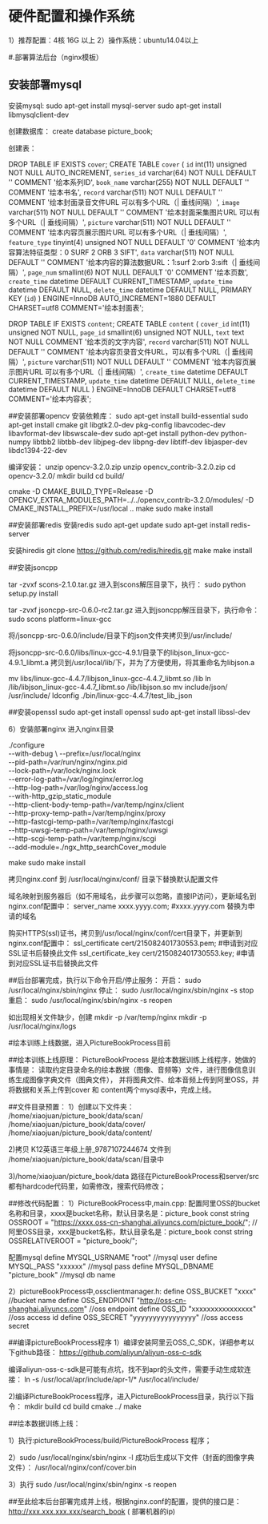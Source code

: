 # 硬件配置和操作系统
1）推荐配置：4核 16G 以上
2）操作系统：ubuntu14.04以上

#.部署算法后台（nginx模板）
## 安装部署mysql
安装mysql:
sudo apt-get install mysql-server
sudo apt-get install libmysqlclient-dev

创建数据库：
create database picture_book;

创建表：

DROP TABLE IF EXISTS `cover`;
CREATE TABLE `cover` (
  `id` int(11) unsigned NOT NULL AUTO_INCREMENT,
  `series_id` varchar(64) NOT NULL DEFAULT '' COMMENT '绘本系列ID',
  `book_name` varchar(255) NOT NULL DEFAULT '' COMMENT '绘本书名',
  `record` varchar(511) NOT NULL DEFAULT '' COMMENT '绘本封面录音文件URL 可以有多个URL（| 垂线间隔）',
  `image` varchar(511) NOT NULL DEFAULT '' COMMENT '绘本封面采集图片URL 可以有多个URL（| 垂线间隔）',
  `picture` varchar(511) NOT NULL DEFAULT '' COMMENT '绘本内容页展示图片URL 可以有多个URL（| 垂线间隔）',
  `feature_type` tinyint(4) unsigned NOT NULL DEFAULT '0' COMMENT '绘本内容算法特征类型：0 SURF 2 ORB 3 SIFT',
  `data` varchar(511) NOT NULL DEFAULT '' COMMENT '绘本内容的算法数据URL：1:surf 2:orb 3:sift（| 垂线间隔）',
  `page_num` smallint(6) NOT NULL DEFAULT '0' COMMENT '绘本页数',
  `create_time` datetime DEFAULT CURRENT_TIMESTAMP,
  `update_time` datetime DEFAULT NULL,
  `delete_time` datetime DEFAULT NULL,
  PRIMARY KEY (`id`)
) ENGINE=InnoDB AUTO_INCREMENT=1880 DEFAULT CHARSET=utf8 COMMENT='绘本封面表';


DROP TABLE IF EXISTS `content`;
CREATE TABLE `content` (
  `cover_id` int(11) unsigned NOT NULL,
  `page_id` smallint(6) unsigned NOT NULL,
  `text` text NOT NULL COMMENT '绘本页的文字内容',
  `record` varchar(511) NOT NULL DEFAULT '' COMMENT '绘本内容页录音文件URL，可以有多个URL（| 垂线间隔）',
  `picture` varchar(511) NOT NULL DEFAULT '' COMMENT '绘本内容页展示图片URL 可以有多个URL（| 垂线间隔）',
  `create_time` datetime DEFAULT CURRENT_TIMESTAMP,
  `update_time` datetime DEFAULT NULL,
  `delete_time` datetime DEFAULT NULL
) ENGINE=InnoDB DEFAULT CHARSET=utf8 COMMENT='绘本内容表';



##安装部署opencv
安装依赖库：
sudo apt-get install build-essential
sudo apt-get install cmake git libgtk2.0-dev pkg-config libavcodec-dev libavformat-dev libswscale-dev
sudo apt-get install python-dev python-numpy libtbb2 libtbb-dev libjpeg-dev libpng-dev libtiff-dev libjasper-dev libdc1394-22-dev

编译安装：
unzip opencv-3.2.0.zip
unzip opencv_contrib-3.2.0.zip 
cd opencv-3.2.0/
mkdir build
cd build/

cmake -D CMAKE_BUILD_TYPE=Release -D OPENCV_EXTRA_MODULES_PATH=../../opencv_contrib-3.2.0/modules/ -D CMAKE_INSTALL_PREFIX=/usr/local .. 
make 
sudo make install


##安装部署redis
安装redis
sudo apt-get update
sudo apt-get install redis-server

安装hiredis
git clone  https://github.com/redis/hiredis.git
make 
make install


##安装jsoncpp

tar -zvxf scons-2.1.0.tar.gz
进入到scons解压目录下，执行：
sudo python setup.py install

tar -zvxf jsoncpp-src-0.6.0-rc2.tar.gz
进入到jsoncpp解压目录下，执行命令：
sudo scons platform=linux-gcc

将/jsoncpp-src-0.6.0/include/目录下的json文件夹拷贝到/usr/include/

将jsoncpp-src-0.6.0/libs/linux-gcc-4.9.1/目录下的libjson_linux-gcc-4.9.1_libmt.a 拷贝到/usr/local/lib/下，并为了方便使用，将其重命名为libjson.a

mv libs/linux-gcc-4.4.7/libjson_linux-gcc-4.4.7_libmt.so /lib 
ln /lib/libjson_linux-gcc-4.4.7_libmt.so /lib/libjson.so 
mv include/json/ /usr/include/ 
ldconfig 
./bin/linux-gcc-4.4.7/test_lib_json 

##安装openssl
sudo apt-get install openssl 
sudo apt-get install libssl-dev


6）安装部署nginx
进入nginx目录

./configure \
--with-debug \ 
--prefix=/usr/local/nginx \
--pid-path=/var/run/nginx/nginx.pid \
--lock-path=/var/lock/nginx.lock \
--error-log-path=/var/log/nginx/error.log \
--http-log-path=/var/log/nginx/access.log \
--with-http_gzip_static_module \
--http-client-body-temp-path=/var/temp/nginx/client \
--http-proxy-temp-path=/var/temp/nginx/proxy \
--http-fastcgi-temp-path=/var/temp/nginx/fastcgi \
--http-uwsgi-temp-path=/var/temp/nginx/uwsgi \
--http-scgi-temp-path=/var/temp/nginx/scgi \
--add-module=./ngx_http_searchCover_module

make
sudo make install

拷贝nginx.conf 到 /usr/local/nginx/conf/ 目录下替换默认配置文件


域名映射到服务器后（如不用域名，此步骤可以忽略，直接IP访问），更新域名到nginx.conf配置中：
server_name xxxx.yyyy.com; #xxxx.yyyy.com 替换为申请的域名

购买HTTPS(ssl)证书，拷贝到/usr/local/nginx/conf/cert目录下，并更新到nginx.conf配置中：
ssl_certificate   cert/215082401730553.pem;   #申请到对应SSL证书后替换此文件
ssl_certificate_key  cert/215082401730553.key; #申请到对应SSL证书后替换此文件




##后台部署完成，执行以下命令开启/停止服务：
开启：
sudo /usr/local/nginx/sbin/nginx
停止：
sudo /usr/local/nginx/sbin/nginx -s stop
重启：
sudo /usr/local/nginx/sbin/nginx -s reopen

如出现相关文件缺少，创建
mkdir -p /var/temp/nginx 
mkdir -p /usr/local/nginx/logs




#绘本训练上线数据，进入PictureBookProcess目前

##绘本训练上线原理：
PictureBookProcess 是绘本数据训练上线程序，她做的事情是：
读取约定目录命名的绘本数据（图像、音频等）文件，进行图像信息训练生成图像字典文件（图典文件），
并将图典文件、绘本音频上传到阿里OSS，并将数据和关系上传到cover 和  content两个mysql表中，完成上线。


##文件目录预置：
1）创建以下文件夹：
/home/xiaojuan/picture_book/data/scan/
/home/xiaojuan/picture_book/data/cover/
/home/xiaojuan/picture_book/data/content/

2)拷贝 K12英语三年级上册_9787107244674 文件到 /home/xiaojuan/picture_book/data/scan/目录中

3)/home/xiaojuan/picture_book/data 路径在PictureBookProcess和server/src 都有hardcode代码里，如需修改，搜索代码修改；

##修改代码配置：
1）PictureBookProcess中,main.cpp:
配置阿里OSS的bucket名称和目录，xxxx是bucket名称，默认目录名是：picture_book
const string OSSROOT = "https://xxxx.oss-cn-shanghai.aliyuncs.com/picture_book/";  //阿里OSS目录，xxx是bucket名称，默认目录名是：picture_book
const string OSSRELATIVEROOT = "picture_book/"; 

配置mysql
define MYSQL_USRNAME "root"  //mysql user
define MYSQL_PASS "xxxxxx"  //mysql pass
define MYSQL_DBNAME "picture_book"  //mysql db name


2）pictureBookProcess中,ossclientmanager.h:
define OSS_BUCKET "xxxx"  //bucket name 
define OSS_ENDPIONT "http://oss-cn-shanghai.aliyuncs.com" //oss endpoint
define OSS_ID "xxxxxxxxxxxxxxxx"  //oss access id
define OSS_SECRET "yyyyyyyyyyyyyyyy" //oss access secret



##编译pictureBookProcess程序
1）编译安装阿里云OSS_C_SDK，详细参考以下github路径：
https://github.com/aliyun/aliyun-oss-c-sdk

编译aliyun-oss-c-sdk是可能有点坑，找不到apr的头文件，需要手动生成软连接：
ln -s /usr/local/apr/include/apr-1/* /usr/local/include/

2)编译PictureBookProcess程序，进入PictureBookProcess目录，执行以下指令：
mkdir build
cd build
cmake ../
make



##绘本数据训练上线：

1）执行:pictureBookProcess/build/PictureBookProcess 程序；

2）sudo /usr/local/nginx/sbin/nginx -l
成功后生成以下文件（封面的图像字典文件）：
/usr/local/nginx/conf/cover.bin 


3）执行 sudo /usr/local/nginx/sbin/nginx -s reopen


##至此绘本后台部署完成并上线，根据nginx.conf的配置，提供的接口是：
http://xxx.xxx.xxx.xxx/search_book ( 部署机器的ip)


